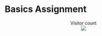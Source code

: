 # Basics Assignment




<p align="center"> 
  Visitor count<br>
  <img src="https://profile-counter.glitch.me/atharva-narkhede-java-basicsofjava/count.svg" />
</p>
